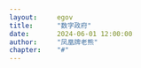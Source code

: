```yaml
---
layout: 	egov
title: 		"数字政府"
date: 		2024-06-01 12:00:00
author: 	"凤凰牌老熊"
chapter: 	"#"
---  
```


